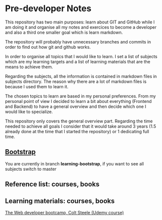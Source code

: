# Pre-developer Notes

This repository has two main purposes: learn about GIT and GitHub while I am doing it and organise all my notes and exercices to become a developer and also a third one smaller goal which is learn markdown.

The repository will probably have unnecessary branches and commits in order to find out how git and github works.

In order to organise all topics that I would like to learn. I set a list of subjects which are my learning targets and a list of learning materials that are the means to achieve them.

Regarding the subjects, all the information is contained in markdown files in subjects directory. The reason why there are a lot of markdown files is because I used them to learn it.

The chosen topics to learn are based in my personal preferences. From my personal point of view I decided to learn a bit about everything (Frontend and Backend) to have a general overview and then decide which one I would like to specialize.

This repository only covers the general overview part. Regarding the time needed to achieve all goals I consider that it would take around 3 years (1.5 already done at the time that I started the repository) or 1 dedicating full time.

## [Bootstrap](subjects/bootstrap.md)


You are currently in branch **learning-bootstrap**, if you want to see all subjects switch to master

## Reference list: courses, books

## Learning materials: courses, books <!--Future: If a new material is included use the MD template to include it-->

[The Web developer bootcamp, Colt Steele (Udemy course)](the-web-developer-bootcamp/twdb.md)
